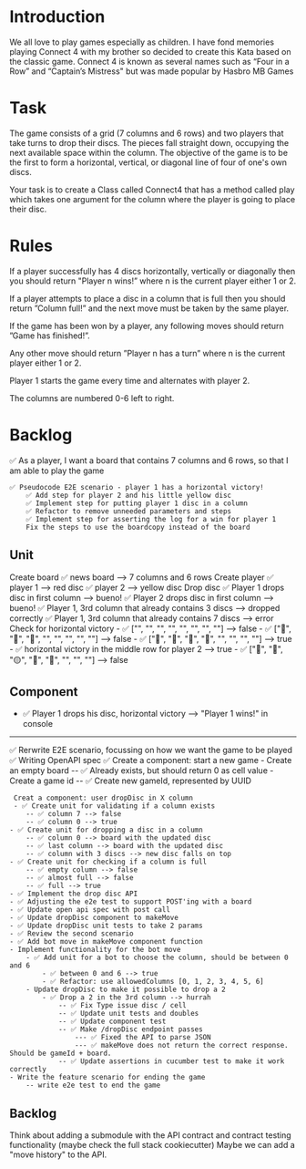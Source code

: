 # Introduction

We all love to play games especially as children. I have fond memories playing Connect 4 with my brother so decided to create this Kata based on the classic game. Connect 4 is known as several names such as “Four in a Row” and “Captain’s Mistress" but was made popular by Hasbro MB Games

# Task
The game consists of a grid (7 columns and 6 rows) and two players that take turns to drop their discs. The pieces fall straight down, occupying the next available space within the column. The objective of the game is to be the first to form a horizontal, vertical, or diagonal line of four of one's own discs.

Your task is to create a Class called Connect4 that has a method called play which takes one argument for the column where the player is going to place their disc.

# Rules
If a player successfully has 4 discs horizontally, vertically or diagonally then you should return "Player n wins!” where n is the current player either 1 or 2.

If a player attempts to place a disc in a column that is full then you should return ”Column full!” and the next move must be taken by the same player.

If the game has been won by a player, any following moves should return ”Game has finished!”.

Any other move should return ”Player n has a turn” where n is the current player either 1 or 2.
 
Player 1 starts the game every time and alternates with player 2.

The columns are numbered 0-6 left to right.

# Backlog

✅ As a player, I want a board that contains 7 columns and 6 rows, so that I am able to play the game

    ✅ Pseudocode E2E scenario - player 1 has a horizontal victory!
        ✅ Add step for player 2 and his little yellow disc
        ✅ Implement step for putting player 1 disc in a column
        ✅ Refactor to remove unneeded parameters and steps
        ✅ Implement step for asserting the log for a win for player 1
        Fix the steps to use the boardcopy instead of the board

## Unit
Create board
    ✅ news board --> 7 columns and 6 rows
Create player
    ✅ player 1 --> red disc
    ✅ player 2 --> yellow disc
Drop disc
    ✅ Player 1 drops disc in first column --> bueno!
    ✅ Player 2 drops disc in first column --> bueno!
    ✅ Player 1, 3rd column that already contains 3 discs --> dropped correctly
    ✅ Player 1, 3rd column that already contains 7 discs --> error
Check for horizontal victory
    - ✅ ["", "", "", "", "", "", "", ""] --> false
    - ✅ ["🔴", "🔴", "🔴", "", "", "", "", ""] --> false
    - ✅ ["🔴", "🔴", "🔴", "🔴", "", "", "", ""] --> true
    - ✅ horizontal victory in the middle row for player 2 --> true
    - ✅ ["🔴", "🔴", "🟡", "🔴", "🔴", "", "", ""] --> false

 ## Component
 - ✅ Player 1 drops his disc, horizontal victory --> "Player 1 wins!" in console

---------------------------------

 ✅ Rerwrite E2E scenario, focussing on how we want the game to be played
 ✅ Writing OpenAPI spec
 ✅ Create a component: start a new game
    - Create an empty board
        -- ✅ Already exists, but should return 0 as cell value
    - Create a game id
        -- ✅ Create new gameId, represented by UUID

     Creat a component: user dropDisc in X column 
     - ✅ Create unit for validating if a column exists
        -- ✅ column 7 --> false
        -- ✅ column 0 --> true
    - ✅ Create unit for dropping a disc in a column
        -- ✅ column 0 --> board with the updated disc
        -- ✅ last column --> board with the updated disc
        -- ✅ column with 3 discs --> new disc falls on top
    - ✅ Create unit for checking if a column is full
        -- ✅ empty column --> false
        -- ✅ almost full --> false
        -- ✅ full --> true
    - ✅ Implement the drop disc API
    - ✅ Adjusting the e2e test to support POST'ing with a board
    - ✅ Update open api spec with post call
    - ✅ Update dropDisc component to makeMove
    - ✅ Update dropDisc unit tests to take 2 params
    - ✅ Review the second scenario
    - ✅ Add bot move in makeMove component function
    - Implement functionality for the bot move
        - ✅ Add unit for a bot to choose the column, should be between 0 and 6
            - ✅ between 0 and 6 --> true
            - ✅ Refactor: use allowedColumns [0, 1, 2, 3, 4, 5, 6]
        - Update dropDisc to make it possible to drop a 2
            - ✅ Drop a 2 in the 3rd column --> hurrah
                -- ✅ Fix Type issue disc / cell
                -- ✅ Update unit tests and doubles
                -- ✅ Update component test
                -- ✅ Make /dropDisc endpoint passes
                    --- ✅ Fixed the API to parse JSON
                    --- ✅ makeMove does not return the correct response. Should be gameId + board.
                -- ✅ Update assertions in cucumber test to make it work correctly
    - Write the feature scenario for ending the game
        -- write e2e test to end the game
    
    

## Backlog
Think about adding a submodule with the API contract and contract testing functionality (maybe check the full stack cookiecutter)
Maybe we can add a "move history" to the API.